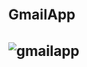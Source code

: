 # GmailApp

# ![gmailapp](https://user-images.githubusercontent.com/22524619/40542686-0a79f2d0-6019-11e8-881b-dcee56f8def6.gif)
